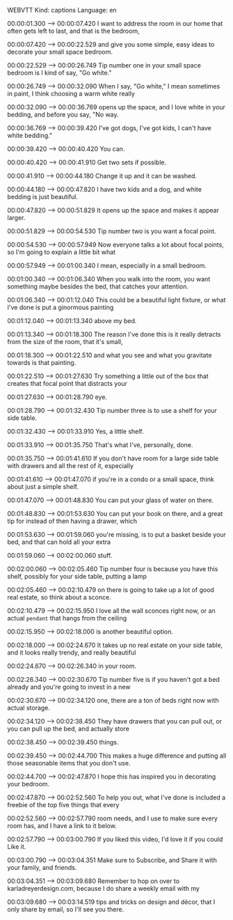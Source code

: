 WEBVTT
Kind: captions
Language: en

00:00:01.300 --> 00:00:07.420
I want to address the room in our home that
often gets left to last, and that is the bedroom,

00:00:07.420 --> 00:00:22.529
and give you some simple, easy ideas to decorate
your small space bedroom.

00:00:22.529 --> 00:00:26.749
Tip number one in your small space bedroom
is I kind of say, "Go white."

00:00:26.749 --> 00:00:32.090
When I say, "Go white," I mean sometimes in
paint, I think choosing a warm white really

00:00:32.090 --> 00:00:36.769
opens up the space, and I love white in your
bedding, and before you say, "No way.

00:00:36.769 --> 00:00:39.420
I've got dogs, I've got kids, I can't have
white bedding."

00:00:39.420 --> 00:00:40.420
You can.

00:00:40.420 --> 00:00:41.910
Get two sets if possible.

00:00:41.910 --> 00:00:44.180
Change it up and it can be washed.

00:00:44.180 --> 00:00:47.820
I have two kids and a dog, and white bedding
is just beautiful.

00:00:47.820 --> 00:00:51.829
It opens up the space and makes it appear
larger.

00:00:51.829 --> 00:00:54.530
Tip number two is you want a focal point.

00:00:54.530 --> 00:00:57.949
Now everyone talks a lot about focal points,
so I'm going to explain a little bit what

00:00:57.949 --> 00:01:00.340
I mean, especially in a small bedroom.

00:01:00.340 --> 00:01:06.340
When you walk into the room, you want something
maybe besides the bed, that catches your attention.

00:01:06.340 --> 00:01:12.040
This could be a beautiful light fixture, or
what I've done is put a ginormous painting

00:01:12.040 --> 00:01:13.340
above my bed.

00:01:13.340 --> 00:01:18.300
The reason I've done this is it really detracts
from the size of the room, that it's small,

00:01:18.300 --> 00:01:22.510
and what you see and what you gravitate towards
is that painting.

00:01:22.510 --> 00:01:27.630
Try something a little out of the box that
creates that focal point that distracts your

00:01:27.630 --> 00:01:28.790
eye.

00:01:28.790 --> 00:01:32.430
Tip number three is to use a shelf for your
side table.

00:01:32.430 --> 00:01:33.910
Yes, a little shelf.

00:01:33.910 --> 00:01:35.750
That's what I've, personally, done.

00:01:35.750 --> 00:01:41.610
If you don't have room for a large side table
with drawers and all the rest of it, especially

00:01:41.610 --> 00:01:47.070
if you're in a condo or a small space, think
about just a simple shelf.

00:01:47.070 --> 00:01:48.830
You can put your glass of water on there.

00:01:48.830 --> 00:01:53.630
You can put your book on there, and a great
tip for instead of then having a drawer, which

00:01:53.630 --> 00:01:59.060
you're missing, is to put a basket beside
your bed, and that can hold all your extra

00:01:59.060 --> 00:02:00.060
stuff.

00:02:00.060 --> 00:02:05.460
Tip number four is because you have this shelf,
possibly for your side table, putting a lamp

00:02:05.460 --> 00:02:10.479
on there is going to take up a lot of good
real estate, so think about a sconce.

00:02:10.479 --> 00:02:15.950
I love all the wall sconces right now, or
an actual `pendant` that hangs from the ceiling

00:02:15.950 --> 00:02:18.000
is another beautiful option.

00:02:18.000 --> 00:02:24.670
It takes up no real estate on your side table,
and it looks really trendy, and really beautiful

00:02:24.670 --> 00:02:26.340
in your room.

00:02:26.340 --> 00:02:30.670
Tip number five is if you haven't got a bed
already and you're going to invest in a new

00:02:30.670 --> 00:02:34.120
one, there are a ton of beds right now with
actual storage.

00:02:34.120 --> 00:02:38.450
They have drawers that you can pull out, or
you can pull up the bed, and actually store

00:02:38.450 --> 00:02:39.450
things.

00:02:39.450 --> 00:02:44.700
This makes a huge difference and putting all
those seasonable items that you don't use.

00:02:44.700 --> 00:02:47.870
I hope this has inspired you in decorating
your bedroom.

00:02:47.870 --> 00:02:52.560
To help you out, what I've done is included
a freebie of the top five things that every

00:02:52.560 --> 00:02:57.790
room needs, and I use to make sure every room
has, and I have a link to it below.

00:02:57.790 --> 00:03:00.790
If you liked this video, I'd love it if you
could Like it.

00:03:00.790 --> 00:03:04.351
Make sure to Subscribe, and Share it with
your family, and friends.

00:03:04.351 --> 00:03:09.680
Remember to hop on over to karladreyerdesign.com,
because I do share a weekly email with my

00:03:09.680 --> 00:03:14.519
tips and tricks on design and décor, that
I only share by email, so I'll see you there.
